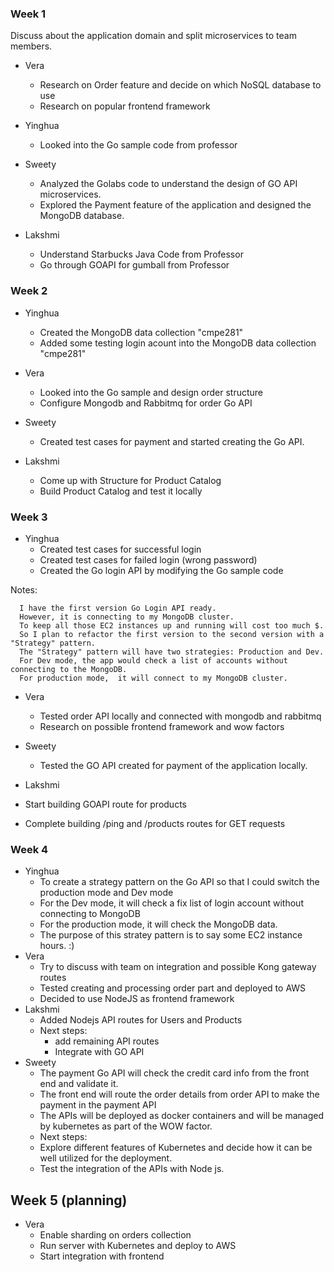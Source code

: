 ### Week 1

Discuss about the application domain and split microservices to team members.

- Vera
  - Research on Order feature and decide on which NoSQL database to use
  - Research on popular frontend framework
  
- Yinghua
  - Looked into the Go sample code from professor
  
- Sweety
  - Analyzed the Golabs code to understand the design of GO API microservices.
  - Explored the Payment feature of the application and designed the MongoDB database.

- Lakshmi
  - Understand Starbucks Java Code from Professor
  - Go through GOAPI for gumball from Professor

### Week 2


- Yinghua
  - Created the MongoDB data collection "cmpe281"
  - Added some testing login acount into the MongoDB data collection "cmpe281"

- Vera

  - Looked into the Go sample and design order structure
  - Configure Mongodb and Rabbitmq for order Go API
  
- Sweety
  - Created test cases for payment and started creating the Go API.
  
- Lakshmi
  - Come up with Structure for Product Catalog
  - Build Product Catalog and test it locally
  
### Week 3


- Yinghua
  - Created test cases for successful login
  - Created test cases for failed login (wrong password)
  - Created the Go login API by modifying the Go sample code

Notes: 

      I have the first version Go Login API ready. 
      However, it is connecting to my MongoDB cluster.  
      To keep all those EC2 instances up and running will cost too much $.  
      So I plan to refactor the first version to the second version with a "Strategy" pattern.
      The "Strategy" pattern will have two strategies: Production and Dev.  
      For Dev mode, the app would check a list of accounts without connecting to the MongoDB.  
      For production mode,  it will connect to my MongoDB cluster. 

- Vera
  - Tested order API locally and connected with mongodb and rabbitmq
  - Research on possible frontend framework and wow factors
  
- Sweety
  - Tested the GO API created for payment of the application locally.

- Lakshmi
 - Start building GOAPI route for products
 - Complete building /ping and /products routes for GET requests

### Week 4  


- Yinghua
  - To create a strategy pattern on the Go API so that I could switch the production mode and Dev mode
  - For the Dev mode, it will check a fix list of login account without connecting to MongoDB
  - For the production mode, it will check the MongoDB data. 
  - The purpose of this stratey pattern is to say some EC2 instance hours. :)
- Vera
  - Try to discuss with team on integration and possible Kong gateway routes
  - Tested creating and processing order part and deployed to AWS
  - Decided to use NodeJS as frontend framework
- Lakshmi
   - Added Nodejs API routes for Users and Products
   - Next steps:
      - add remaining API routes
      - Integrate with GO API
- Sweety
   - The payment Go API will check the credit card info from the front end and validate it.
   - The front end will route the order details from order API to make the payment in the payment API
   - The APIs will be deployed as docker containers and will be managed by kubernetes as part of the WOW factor.
   - Next steps:
    - Explore different features of Kubernetes and decide how it can be well utilized for the deployment.
    - Test the integration of the APIs with Node js.

## Week 5 (planning)

- Vera
  - Enable sharding on orders collection
  - Run server with Kubernetes and deploy to AWS
  - Start integration with frontend



